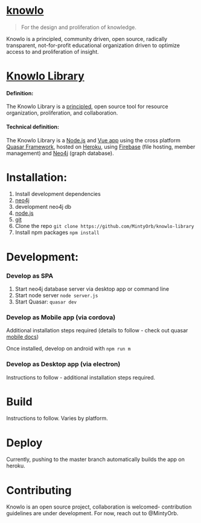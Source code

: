 # [knowlo](knowlo.org)

> For the design and proliferation of knowledge.

Knowlo is a principled, community driven, open source, radically transparent, not-for-profit educational organization driven to optimize access to and proliferation of insight.

# [Knowlo Library](knowlo.io)

#### Definition:

The Knowlo Library is a [principled](https://www.knowlo.org/principles), open source tool for resource organization, proliferation, and collaboration.

#### Technical definition:

The Knowlo Library is a [Node.js](nodejs.org/en/) and [Vue app](vuejs.org/) using the cross platform [Quasar Framework](quasar-framework.org/), hosted on [Heroku](heroku.com), using [Firebase](firebase.google.com/) (file hosting, member management) and [Neo4j](neo4j.com/) (graph database).

# Installation:

1. Install development dependencies
  1. [neo4j](https://neo4j.com/download/)
  2. development neo4j db
  2. [node.js](https://nodejs.org/en/)
  3. [git](https://git-scm.com/book/en/v2/Getting-Started-Installing-Git)
2. Clone the repo
`git clone https://github.com/MintyOrb/knowlo-library `
3. Install npm packages
`npm install`

# Development:

### Develop as SPA
1. Start neo4j database server via desktop app or command line
2. Start node server `node server.js`
3. Start Quasar: `quasar dev`


### Develop as Mobile app (via cordova)
Additional installation steps required (details to follow - check out quasar [mobile docs](https://quasar.dev/quasar-cli/developing-mobile-apps))

Once installed, develop on android with `npm run m`

### Develop as Desktop app (via electron)
Instructions to follow - additional installation steps required.

# Build
Instructions to follow. Varies by platform.

# Deploy
Currently, pushing to the master branch automatically builds the app on heroku. 

# Contributing
Knowlo is an open source project, collaboration is welcomed- contribution guidelines are under development. For now, reach out to @MintyOrb.
